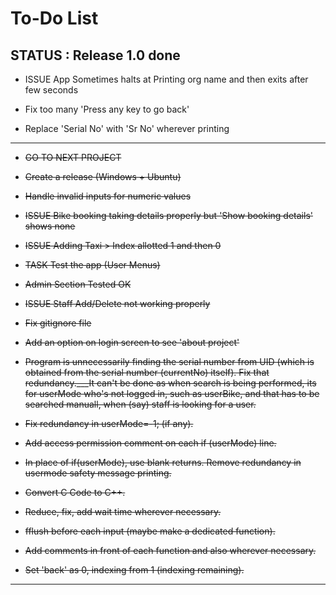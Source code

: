 # To-Do List

## STATUS : Release 1.0 done

-   ISSUE App Sometimes halts at Printing org name and then exits after few seconds

-   Fix too many 'Press any key to go back'

-   Replace 'Serial No' with 'Sr No' wherever printing

---

-   ~~GO TO NEXT PROJECT~~

-   ~~Create a release (Windows + Ubuntu)~~

-   ~~Handle invalid inputs for numeric values~~

-   ~~ISSUE Bike booking taking details properly but 'Show booking details' shows none~~

-   ~~ISSUE Adding Taxi > Index allotted 1 and then 0~~

-   ~~TASK Test the app (User Menus)~~

-   ~~Admin Section Tested OK~~

-   ~~ISSUE Staff Add/Delete not working properly~~

-   ~~Fix gitignore file~~

-   ~~Add an option on login screen to see 'about project'~~

-   ~~Program is unnecessarily finding the serial number from UID (which is obtained from the serial number (currentNo) itself). Fix that redundancy.\_\_\_It can't be done as when search is being performed, its for userMode who's not logged in, such as userBike, and that has to be searched manuall, when (say) staff is looking for a user.~~

-   ~~Fix redundancy in userMode=-1; (if any).~~

-   ~~Add access permission comment on each if (userMode) line.~~

-   ~~In place of if(userMode), use blank returns. Remove redundancy in usermode safety message printing.~~

-   ~~Convert C Code to C++.~~

-   ~~Reduce, fix, add wait time wherever necessary.~~

-   ~~fflush before each input (maybe make a dedicated function).~~

-   ~~Add comments in front of each function and also wherever necessary.~~

-   ~~Set 'back' as 0, indexing from 1 (indexing remaining).~~

---
